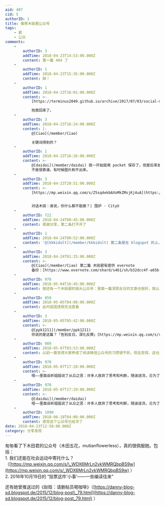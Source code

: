 ```yaml
---
aid: 407
cid: 5
authorID: 1
title: 推荐木田君公众号
tags:
    - 君
    - 公众
comments:
    -
        authorID: 3
        addTime: 2018-04-23T14:53:00.000Z
        content: 第一篇 404 了
    -
        authorID: 1
        addTime: 2018-04-23T15:35:00.000Z
        content: 妹！
    -
        authorID: 1
        addTime: 2018-04-23T16:01:00.000Z
        content: >-
            [https://terminus2049.github.io/archive/2017/07/03/social-movement.html](https://terminus2049.github.io/archive/2017/07/03/social-movement.html)  

            抢救回来了。
    -
        authorID: 3
        addTime: 2018-04-23T16:24:00.000Z
        content: |-
            @[Ciao](/member/Ciao)

            关键词得到的？
    -
        authorID: 1
        addTime: 2018-04-23T16:26:00.000Z
        content: >-
            @[daidai](/member/daidai) 我一开始就用 pocket 保存了，但是后来发现 pocket
            不是很靠谱，有时候图片刷不出来。
    -
        authorID: 3
        addTime: 2018-04-23T20:51:00.000Z
        content: >-
            [https://mp.weixin.qq.com/s/Z5sq4ekbAXnMkZMsjKj4uA](https://mp.weixin.qq.com/s/Z5sq4ekbAXnMkZMsjKj4uA)


            对话木田：谁说，你什么都不能做？| 围炉 · CityU
    -
        authorID: 722
        addTime: 2018-04-24T00:45:00.000Z
        content: 感谢分享，第二条打不开了
    -
        authorID: 1
        addTime: 2018-04-24T00:52:00.000Z
        content: '@[kkkidult](/member/kkkidult) 第二条是在 blogspot 的上，应该早就被和谐了。'
    -
        authorID: 3
        addTime: 2018-04-24T01:25:00.000Z
        content: >-
            @[Ciao](/member/Ciao) 第二篇 木田君有提供 evernote
            备份：[https://www.evernote.com/shard/s461/sh/b32dcc4f-a65b-42e6-b294-2cb54153c29c/6b623e40cd141b9f](https://www.evernote.com/shard/s461/sh/b32dcc4f-a65b-42e6-b294-2cb54153c29c/6b623e40cd141b9f)
    -
        authorID: 970
        addTime: 2018-05-04T16:45:00.000Z
        content: 她还有一个木田君的镐头公众号：里面一篇深思反日的文章也很好，我认为那篇文章回答了她为什么敢于发声？
    -
        authorID: 859
        addTime: 2018-05-05T04:08:00.000Z
        content: 此内容因违规无法查看
    -
        authorID: 3
        addTime: 2018-05-05T05:42:00.000Z
        content: >-
            @[ppk1211](/member/ppk1211)
            你说的是这篇？「告别反日，深化反罪」[https://mp.weixin.qq.com/s/vPnXANQL7aUEBI00b6Obqg](https://mp.weixin.qq.com/s/vPnXANQL7aUEBI00b6Obqg)
    -
        authorID: 989
        addTime: 2018-05-07T03:53:00.000Z
        content: 以前一直觉得大家养成了阅读微信公众号的习惯很不好。现在觉得，这也是一片舆论阵地，你不占领，别人就要占领。
    -
        authorID: 970
        addTime: 2018-05-07T17:28:00.000Z
        content: >-
            唔——里面岳昕姐姐说了从众之恶：许多人放弃了思考和判断，随波逐流，沦为了国家机器的一个个小零件——我觉得面对着现在这样一个有问题的体制，岳昕姐姐是不会选择无视的，无视就是对恶势力的纵容，是对国家的不负责任，也是对自己的不负责任。
    -
        authorID: 970
        addTime: 2018-05-07T17:29:00.000Z
        content: >-
            @[daidai](/member/daidai)
            唔——里面岳昕姐姐说了从众之恶：许多人放弃了思考和判断，随波逐流，沦为了国家机器的一个个小零件——我觉得面对着现在这样一个有问题的体制，岳昕姐姐是不会选择无视的，无视就是对恶势力的纵容，是对国家的不负责任，也是对自己的不负责任。
    -
        authorID: 1090
        addTime: 2018-06-18T04:08:00.000Z
        content: 感觉这个公众号已经凉了
date: 2018-04-23T12:58:00.000Z
category: 分享发现
---
```


匆匆看了下木田君的公众号（木田五花，mutianflowerless），真的很佩服她。包括：  
1\. 我们还能在社会运动中寄托什么？（[https://mp.weixin.qq.com/s/\_WDX6MrLn2vkWMRQbpBS9w](https://mp.weixin.qq.com/s/_WDX6MrLn2vkWMRQbpBS9w) ）  
2\. 2016年10月19日的 “投票这件‘小事’——一些编读往来”

还有她曾推送过的《赵晗：请删帖员喝咖啡》（[https://danny-blog-sd.blogspot.de/2015/12/blog-post\_79.html](https://danny-blog-sd.blogspot.de/2015/12/blog-post_79.html) ）
